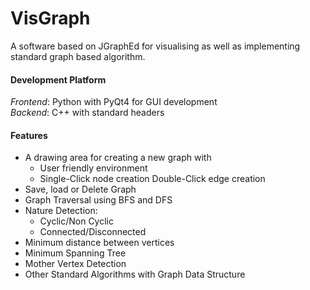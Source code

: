 # VisGraph
A software based on JGraphEd for visualising as well as implementing standard graph based algorithm.

#### Development Platform
*Frontend*: Python with PyQt4 for GUI development
<br/> *Backend*: C++ with standard headers

#### Features
* A drawing area for creating a new graph with
  * User friendly environment
  * Single-Click node creation  Double-Click edge creation
* Save, load or Delete Graph
* Graph Traversal using BFS and DFS
* Nature Detection:
  * Cyclic/Non Cyclic
  * Connected/Disconnected
* Minimum distance between vertices
* Minimum Spanning Tree
* Mother Vertex Detection
* Other Standard Algorithms with Graph Data Structure
